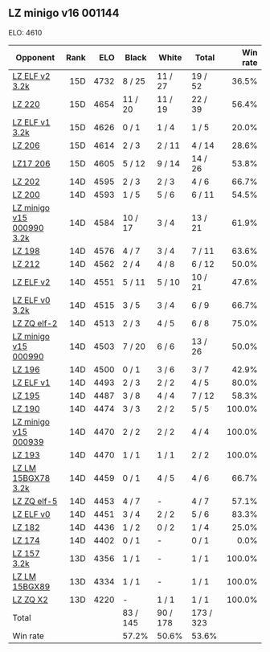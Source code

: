 ## LZ minigo v16 001144 ##

ELO: 4610

Opponent | Rank | ELO | Black | White | Total | Win rate
---------|-----:|----:|-------|-------|-------|-------:
[LZ ELF v2 3.2k](LZ%20ELF%20v2%203.2k.md) | 15D | 4732 | 8 / 25 | 11 / 27 | 19 / 52 | 36.5%
[LZ 220](LZ%20220.md) | 15D | 4654 | 11 / 20 | 11 / 19 | 22 / 39 | 56.4%
[LZ ELF v1 3.2k](LZ%20ELF%20v1%203.2k.md) | 15D | 4626 | 0 / 1 | 1 / 4 | 1 / 5 | 20.0%
[LZ 206](LZ%20206.md) | 15D | 4614 | 2 / 3 | 2 / 11 | 4 / 14 | 28.6%
[LZ17 206](LZ17%20206.md) | 15D | 4605 | 5 / 12 | 9 / 14 | 14 / 26 | 53.8%
[LZ 202](LZ%20202.md) | 14D | 4595 | 2 / 3 | 2 / 3 | 4 / 6 | 66.7%
[LZ 200](LZ%20200.md) | 14D | 4593 | 1 / 5 | 5 / 6 | 6 / 11 | 54.5%
[LZ minigo v15 000990 3.2k](LZ%20minigo%20v15%20000990%203.2k.md) | 14D | 4584 | 10 / 17 | 3 / 4 | 13 / 21 | 61.9%
[LZ 198](LZ%20198.md) | 14D | 4576 | 4 / 7 | 3 / 4 | 7 / 11 | 63.6%
[LZ 212](LZ%20212.md) | 14D | 4562 | 2 / 4 | 4 / 8 | 6 / 12 | 50.0%
[LZ ELF v2](LZ%20ELF%20v2.md) | 14D | 4551 | 5 / 11 | 5 / 10 | 10 / 21 | 47.6%
[LZ ELF v0 3.2k](LZ%20ELF%20v0%203.2k.md) | 14D | 4515 | 3 / 5 | 3 / 4 | 6 / 9 | 66.7%
[LZ ZQ elf-2](LZ%20ZQ%20elf-2.md) | 14D | 4513 | 2 / 3 | 4 / 5 | 6 / 8 | 75.0%
[LZ minigo v15 000990](LZ%20minigo%20v15%20000990.md) | 14D | 4503 | 7 / 20 | 6 / 6 | 13 / 26 | 50.0%
[LZ 196](LZ%20196.md) | 14D | 4500 | 0 / 1 | 3 / 6 | 3 / 7 | 42.9%
[LZ ELF v1](LZ%20ELF%20v1.md) | 14D | 4493 | 2 / 3 | 2 / 2 | 4 / 5 | 80.0%
[LZ 195](LZ%20195.md) | 14D | 4487 | 3 / 8 | 4 / 4 | 7 / 12 | 58.3%
[LZ 190](LZ%20190.md) | 14D | 4474 | 3 / 3 | 2 / 2 | 5 / 5 | 100.0%
[LZ minigo v15 000939](LZ%20minigo%20v15%20000939.md) | 14D | 4470 | 2 / 2 | 2 / 2 | 4 / 4 | 100.0%
[LZ 193](LZ%20193.md) | 14D | 4470 | 1 / 1 | 1 / 1 | 2 / 2 | 100.0%
[LZ LM 15BGX78 3.2k](LZ%20LM%2015BGX78%203.2k.md) | 14D | 4459 | 0 / 1 | 4 / 5 | 4 / 6 | 66.7%
[LZ ZQ elf-5](LZ%20ZQ%20elf-5.md) | 14D | 4453 | 4 / 7 | - | 4 / 7 | 57.1%
[LZ ELF v0](LZ%20ELF%20v0.md) | 14D | 4451 | 3 / 4 | 2 / 2 | 5 / 6 | 83.3%
[LZ 182](LZ%20182.md) | 14D | 4436 | 1 / 2 | 0 / 2 | 1 / 4 | 25.0%
[LZ 174](LZ%20174.md) | 14D | 4402 | 0 / 1 | - | 0 / 1 | 0.0%
[LZ 157 3.2k](LZ%20157%203.2k.md) | 13D | 4356 | 1 / 1 | - | 1 / 1 | 100.0%
[LZ LM 15BGX89](LZ%20LM%2015BGX89.md) | 13D | 4334 | 1 / 1 | - | 1 / 1 | 100.0%
[LZ ZQ X2](LZ%20ZQ%20X2.md) | 13D | 4220 | - | 1 / 1 | 1 / 1 | 100.0%
Total | | | 83 / 145 | 90 / 178 | 173 / 323 | 
Win rate| | | 57.2% | 50.6% | 53.6% | 
